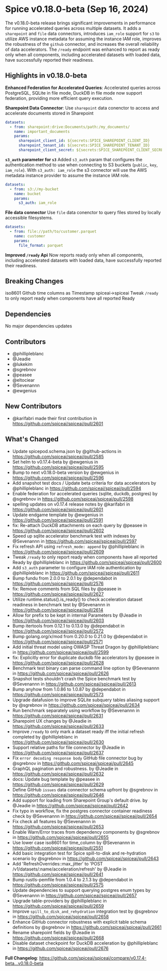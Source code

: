 # Spice v0.18.0-beta (Sep 16, 2024)

The v0.18.0-beta release brings significant improvements in performance for running accelerated queries across multiple datasets. It adds a `sharepoint` and `file` data connectors, introduces `iam_role` support for `s3` to utilize AWS instance metadata for assuming the instance IAM role, improves the robustness of the `github` connector, and increases the overall reliability of data accelerators. The `/ready` endpoint was enhanced to report as ready only when all components, including accelerated datasets with loaded data, have successfully reported their readiness.

## Highlights in v0.18.0-beta

**Enhanced Federation for Accelerated Queries**: Accelerated queries across PostgreSQL, SQLite in file mode, DuckDB in file mode now support federation, providing more efficient query execution.

**Sharepoint Data Connector**: Use `sharepoint` data conenctor to access and accelerate documents stored in Sharepoint

```yaml
datasets:
  - from: sharepoint:drive:Documents/path:/my_documents/
    name: important_documents
    params:
      sharepoint_client_id: ${secrets:SPICE_SHAREPOINT_CLIENT_ID}
      sharepoint_tenant_id: ${secrets:SPICE_SHAREPOINT_TENANT_ID}
      sharepoint_client_secret: ${secrets:SPICE_SHAREPOINT_CLIENT_SECRET}
```

**`s3_auth` parameter for `s3`**  Added `s3_auth` param that configures the authentication method to use when connecting to S3 buckets (`public`, `key`, `iam_role`). With `s3_auth: iam_role` the s3 connector will use the AWS metadata instance provider to assume the instance IAM role.

```yaml
datasets:
  - from: s3://my-bucket
    name: bucket
    params:
      s3_auth: iam_role
```

**File data connector** Use `file` data conenctor to query files stored by locally accessible filesystems.

``` yaml
datasets:
  - from: file://path/to/customer.parquet
    name: customer
    params:
      file_format: parquet
```

**Improved `/ready` Api**  Now reports ready only when all components, including accelerated datasets with loaded data, have successfully reported their readiness.

## Breaking Changes

iso8601
Github time columns as Timestamp
spiceai->spiceai
Tweak `/ready` to only report ready when components have all reported Ready

## Dependencies

No major dependencies updates

## Contributors

- @phillipleblanc
- @Jeadie
- @lukekim
- @sgrebnov
- @peasee
- @eltociear
- @Sevenannn
- @ewgenius

## New Contributors

- @karifabri made their first contribution in https://github.com/spiceai/spiceai/pull/2601

## What's Changed

- Update spicepod.schema.json by @github-actions in https://github.com/spiceai/spiceai/pull/2585
- Set helm to v0.17.4-beta by @ewgenius in https://github.com/spiceai/spiceai/pull/2595
- Bump to next v0.18.0-beta version by @ewgenius in https://github.com/spiceai/spiceai/pull/2596
- Add snapshot test docs / Update beta criteria for data accelerators by @phillipleblanc in https://github.com/spiceai/spiceai/pull/2594
- Enable federation for accelerated queries (sqlite, duckdb, postgres) by @sgrebnov in https://github.com/spiceai/spiceai/pull/2598
- spelling updates on v0.17.4 release notes by @karifabri in https://github.com/spiceai/spiceai/pull/2601
- Update endgame template by @ewgenius in https://github.com/spiceai/spiceai/pull/2591
- fix: Re-attach DuckDB attachments on each query by @peasee in https://github.com/spiceai/spiceai/pull/2602
- Speed up sqlite accelerator benchmark test with indexes by @Sevenannn in https://github.com/spiceai/spiceai/pull/2597
- Fix refresh API using `refresh_mode: append` by @phillipleblanc in https://github.com/spiceai/spiceai/pull/2609
- Tweak `/ready` to only report ready when components have all reported Ready by @phillipleblanc in https://github.com/spiceai/spiceai/pull/2600
- Add `s3_auth` parameter to configure IAM role authentication by @phillipleblanc in https://github.com/spiceai/spiceai/pull/2611
- Bump fundu from 2.0.0 to 2.0.1 by @dependabot in https://github.com/spiceai/spiceai/pull/2576
- fix: Remove comments from SQL files by @peasee in https://github.com/spiceai/spiceai/pull/2627
- Utilize runtime.status().is_ready() to check acceleration dataset readiness in benchmark test by @Sevenannn in https://github.com/spiceai/spiceai/pull/2614
- Allow for prefix to be kept in internal Parameters by @Jeadie in https://github.com/spiceai/spiceai/pull/2603
- Bump itertools from 0.12.1 to 0.13.0 by @dependabot in https://github.com/spiceai/spiceai/pull/2572
- Bump golang.org/x/mod from 0.20.0 to 0.21.0 by @dependabot in https://github.com/spiceai/spiceai/pull/2571
- Add initial threat model using OWASP Threat Dragon by @phillipleblanc in https://github.com/spiceai/spiceai/pull/2599
- fix: Explicitly error for duplicate duckdb file accelerators by @peasee in https://github.com/spiceai/spiceai/pull/2628
- Benchmark test binary can parse command line option by @Sevenannn in https://github.com/spiceai/spiceai/pull/2626
- Snapshot tests shouldn't crash the Spice benchmark test by @Sevenannn in https://github.com/spiceai/spiceai/pull/2613
- Bump anyhow from 1.0.86 to 1.0.87 by @dependabot in https://github.com/spiceai/spiceai/pull/2573
- Upgrade datafusion to improve SQLite subquery tables aliasing support by @sgrebnov in https://github.com/spiceai/spiceai/pull/2634
- Run benchmark separately using workflow by @Sevenannn in https://github.com/spiceai/spiceai/pull/2631
- Sharepoint UX changes by @Jeadie in https://github.com/spiceai/spiceai/pull/2633
- Improve `/ready` to only mark a dataset ready iff the initial refresh completed by @phillipleblanc in https://github.com/spiceai/spiceai/pull/2630
- Support relative paths for file connector by @Jeadie in https://github.com/spiceai/spiceai/pull/2637
- Fix `error decoding response body` GitHub file connector bug by @sgrebnov in https://github.com/spiceai/spiceai/pull/2645
- GraphQL pagination and robustness. by @Jeadie in https://github.com/spiceai/spiceai/pull/2632
- docs: Update bug template by @peasee in https://github.com/spiceai/spiceai/pull/2629
- Define GitHub `issues` data connector schema upfront by @sgrebnov in https://github.com/spiceai/spiceai/pull/2646
- Add support for loading from Sharepoint Group's default drive.  by @Jeadie in https://github.com/spiceai/spiceai/pull/2642
- Fix typo in workflow, fix the postgres connector container readiness check by @Sevenannn in https://github.com/spiceai/spiceai/pull/2654
- Fix check all features by @Sevenannn in https://github.com/spiceai/spiceai/pull/2653
- Enable Warn/Error traces from dependency components by @sgrebnov in https://github.com/spiceai/spiceai/pull/2655
- Use lower case iso8601 for time_column by @Sevenannn in https://github.com/spiceai/spiceai/pull/2551
- Add basic integration test for Spice spill-to-disk and re-hydration scenario by @sgrebnov in https://github.com/spiceai/spiceai/pull/2643
- Add 'RefreshOverrides::max_jitter' to 'POST /v1/datasets/:name/acceleration/refresh' by @Jeadie in https://github.com/spiceai/spiceai/pull/2641
- Bump rustls-pemfile from 1.0.4 to 2.1.3 by @dependabot in https://github.com/spiceai/spiceai/pull/2575
- Update dependencies to support querying postgres enum types by @Sevenannn in https://github.com/spiceai/spiceai/pull/2657
- Upgrade table-providers by @phillipleblanc in https://github.com/spiceai/spiceai/pull/2659
- Improve `spill_to_disk_and_rehydration` integration test by @sgrebnov in https://github.com/spiceai/spiceai/pull/2658
- Enhance GitHub connector robustness with explicit table schema definitions by @sgrebnov in https://github.com/spiceai/spiceai/pull/2661
- Rename sharepoint fields by @Jeadie in https://github.com/spiceai/spiceai/pull/2668
- Disable dataset checkpoint for DuckDB acceleration by @phillipleblanc in https://github.com/spiceai/spiceai/pull/2676

**Full Changelog**: https://github.com/spiceai/spiceai/compare/v0.17.4-beta...v0.18.0-beta

